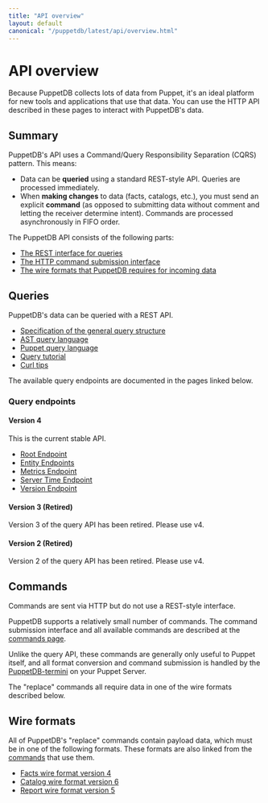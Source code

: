 ```yaml
---
title: "API overview"
layout: default
canonical: "/puppetdb/latest/api/overview.html"
---
```


# API overview

[commands]: ./command/v1/commands.markdown
[termini]: ../connect_puppet_server.markdown
[ast]: ./query/v4/ast.markdown
[pql]: ./query/v4/pql.markdown

Because PuppetDB collects lots of data from Puppet, it's an ideal platform for new tools and applications that use that data. You can use the HTTP API described in these pages to interact with PuppetDB's data.

## Summary

PuppetDB's API uses a Command/Query Responsibility Separation (CQRS) pattern. This means:

* Data can be **queried** using a standard REST-style API. Queries are processed immediately.
* When **making changes** to data (facts, catalogs, etc.), you must send an explicit **command** (as opposed to submitting data without comment and letting the receiver determine intent). Commands are processed asynchronously in FIFO order.

The PuppetDB API consists of the following parts:

* [The REST interface for queries](#queries)
* [The HTTP command submission interface](#commands)
* [The wire formats that PuppetDB requires for incoming data](#wire-formats)

## Queries

PuppetDB's data can be queried with a REST API.

* [Specification of the general query structure](./query/v4/query.markdown)
* [AST query language][ast]
* [Puppet query language][pql]
* [Query tutorial](./query/tutorial.markdown)
* [Curl tips](./query/curl.markdown)

The available query endpoints are documented in the pages linked below.

### Query endpoints

#### Version 4

This is the current stable API.

* [Root Endpoint](./query/v4/overview.markdown)
* [Entity Endpoints](./query/v4/entities.markdown)
* [Metrics Endpoint](./metrics/v1/mbeans.markdown)
* [Server Time Endpoint](./meta/v1/server-time.markdown)
* [Version Endpoint](./meta/v1/version.markdown)

#### Version 3 (Retired)

Version 3 of the query API has been retired. Please use v4.

#### Version 2 (Retired)

Version 2 of the query API has been retired. Please use v4.

## Commands

Commands are sent via HTTP but do not use a REST-style interface.

PuppetDB supports a relatively small number of commands. The command submission interface and all available commands are described at the [commands page][commands].

Unlike the query API, these commands are generally only useful to Puppet itself, and all format conversion and command submission is handled by the [PuppetDB-termini][termini] on your Puppet Server.

The "replace" commands all require data in one of the wire formats described below.

## Wire formats

All of PuppetDB's "replace" commands contain payload data, which must be in one of the following formats. These formats are also linked from the [commands](#commands) that use them.

* [Facts wire format version 4](./wire_format/facts_format_v4.markdown)
* [Catalog wire format version 6](./wire_format/catalog_format_v6.markdown)
* [Report wire format version 5](./wire_format/report_format_v5.markdown)
